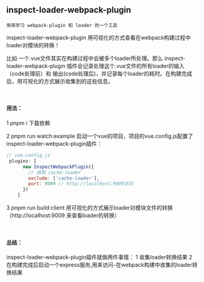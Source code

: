 ## inspect-loader-webpack-plugin

`用来学习 webpack-plugin 和 loader 的一个工具`
<br>

inspect-loader-webpack-plugin 用可视化的方式查看在webpack构建过程中loader对模块的转换！
<br>

比如 一个.vue文件其实在构建过程中会被多个loader所处理。那么 inspect-loader-webpack-plugin 插件会记录处理这个.vue文件的所有loader的输入（code处理前）和 输出(code处理后)，并记录每个loader的耗时。在构建完成后，用可视化的方式展示收集到的这些信息。

<br>

#### 用法：
1 pnpm i 下载依赖

2 pnpm run watch:example  启动一个vue的项目，项目的vue.config.js配置了inspect-loader-webpack-plugin插件：

```js
// vue.config.js
 plugins: [
      new InspectWebpackPlugin({
        // 排除 cache-loader
        exclude: ['cache-loader'],
        port: 9009 // http://localhost:9009访问
      })
    ]
```
3 pnpm run build:client   用可视化的方式展示loader对模块文件的转换（http://localhost:9009 来查看loader的转换）


<br>

#### 总结：
   inspect-loader-webpack-plugin插件就做两件事情： 
      1 收集loader转换结果 
      2 在构建完成后启动一个express服务,用来访问-在webpack构建中收集的loader转换结果




